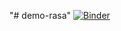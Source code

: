 "# demo-rasa" 
[![Binder](https://mybinder.org/badge_logo.svg)](https://mybinder.org/v2/gh/lannalua/demo-rasa/HEAD)
